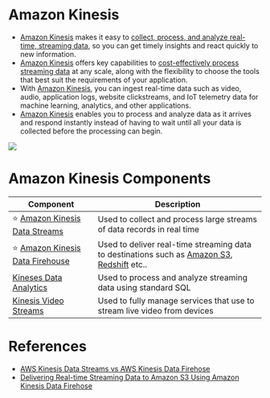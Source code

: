# Amazon Kinesis
- [Amazon Kinesis](https://aws.amazon.com/kinesis/) makes it easy to [collect, process, and analyze real-time, streaming data](../../../../1_HLDDesignComponents/5_BigDataComponents/StreamProcessing/Readme.md), so you can get timely insights and react quickly to new information.
- [Amazon Kinesis]() offers key capabilities to [cost-effectively process streaming data](../../../../1_HLDDesignComponents/5_BigDataComponents/StreamProcessing/Readme.md) at any scale, along with the flexibility to choose the tools that best suit the requirements of your application. 
- With [Amazon Kinesis](), you can ingest real-time data such as video, audio, application logs, website clickstreams, and IoT telemetry data for machine learning, analytics, and other applications. 
- [Amazon Kinesis]() enables you to process and analyze data as it arrives and respond instantly instead of having to wait until all your data is collected before the processing can begin.

![](https://k21academy.com/wp-content/uploads/2020/12/2020-12-12-13_15_47-AWS-Certified-Solutions-Architect-Slides-v3.5.pdf-Personal-Microsoft%E2%80%8B-Edge.png)

# Amazon Kinesis Components

| Component                                                                | Description                                                                                                                                                                     |
|--------------------------------------------------------------------------|---------------------------------------------------------------------------------------------------------------------------------------------------------------------------------|
| :star: [Amazon Kinesis Data Streams](../../../5_MessageBrokerServices/AmazonKinesisDataStreams.md)        | Used to collect and process large streams of data records in real time                                                                                                          |
| :star: [Amazon Kinesis Data Firehouse](AmazonKinesisDataFirehouse.md)    | Used to deliver real-time streaming data to destinations such as [Amazon S3](../../../7_StorageServices/AmazonS3.md), [Redshift](../../../6_DatabaseServices/AmazonRedshift.md) etc.. |
| [Kineses Data Analytics](https://aws.amazon.com/kinesis/data-analytics/) | Used to process and analyze streaming data using standard SQL                                                                                                                   |
| [Kinesis Video Streams](https://aws.amazon.com/kinesis/video-streams)    | Used to fully manage services that use to stream live video from devices                                                                                                        |

# References
- [AWS Kinesis Data Streams vs AWS Kinesis Data Firehose](https://www.whizlabs.com/blog/aws-kinesis-data-streams-vs-aws-kinesis-data-firehose/)
- [Delivering Real-time Streaming Data to Amazon S3 Using Amazon Kinesis Data Firehose](https://towardsdatascience.com/delivering-real-time-streaming-data-to-amazon-s3-using-amazon-kinesis-data-firehose-2cda5c4d1efe)